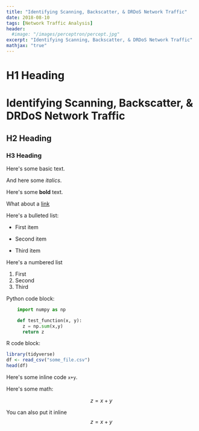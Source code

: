 ```yaml
---
title: "Identifying Scanning, Backscatter, & DRDoS Network Traffic"
date: 2018-08-10
tags: [Network Traffic Analysis]
header:
  #image: "/images/perceptron/percept.jpg"
excerpt: "Identifying Scanning, Backscatter, & DRDoS Network Traffic"
mathjax: "true"
---
```


# H1 Heading
# Identifying Scanning, Backscatter, & DRDoS Network Traffic

## H2 Heading

### H3 Heading

Here's some basic text.

And here some *italics*.

Here's some **bold** text.

What about a [link](https://github.com/KarlBiron)

Here's a bulleted list:
* First item
+ Second item
- Third item

Here's a numbered list
1. First
2. Second
3. Third

Python code block:
```python
    import numpy as np

    def test_function(x, y):
      z = np.sum(x,y)
      return z  
```

R code block:
```r
library(tidyverse)
df <- read_csv("some_file.csv")
head(df)
```

Here's some inline code `x+y`.

Here's some math:

$$z=x+y$$

You can also put it inline $$z=x+y$$
